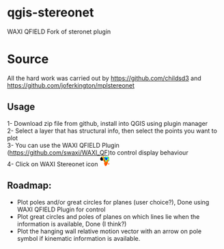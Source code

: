 # qgis-stereonet
 WAXI QFIELD Fork of steronet plugin

# Source
 All the hard work was carried out by https://github.com/childsd3 and https://github.com/joferkington/mplstereonet
 
## Usage
 1- Download zip file from github, install into QGIS using plugin manager   
 2- Select a layer that has structural info, then select the points you want to plot   
 3- You can use the WAXI QFIELD Plugin (https://github.com/swaxi/WAXI_QF)to control display behaviour   
 4- Click on WAXI Stereonet icon    ![plugin_icon](icon.png)  
 
 ## Roadmap:
-	Plot poles and/or great circles for planes (user choice?),  Done using WAXI QFIELD Plugin for control 
-	Plot great circles and poles of planes on which lines lie when the information is available,   Done (I think?)
-	Plot the hanging wall relative motion vector with an arrow on pole symbol if kinematic information is available.   
